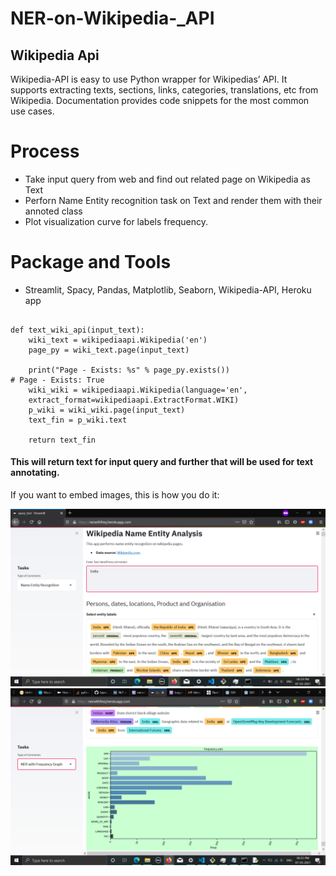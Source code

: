 # NER-on-Wikipedia-_API
## Wikipedia Api
Wikipedia-API is easy to use Python wrapper for Wikipedias’ API. It supports extracting texts, sections, links, categories, translations, etc from Wikipedia. Documentation provides code snippets for the most common use cases.


# Process 
* Take input query from web and find out related page on Wikipedia as Text
* Perforn Name Entity recognition task on Text and render them with their annoted class
* Plot visualization curve for labels frequency. 

# Package and Tools
* Streamlit, Spacy, Pandas, Matplotlib, Seaborn, Wikipedia-API, Heroku app



```import wikipediaapi 

def text_wiki_api(input_text):
    wiki_text = wikipediaapi.Wikipedia('en')
    page_py = wiki_text.page(input_text)
    
    print("Page - Exists: %s" % page_py.exists())
# Page - Exists: True
    wiki_wiki = wikipediaapi.Wikipedia(language='en',
    extract_format=wikipediaapi.ExtractFormat.WIKI)
    p_wiki = wiki_wiki.page(input_text)
    text_fin = p_wiki.text

    return text_fin
```
#### This will return text for input query and further that will be used for text annotating.

If you want to embed images, this is how you do it:

![NER](https://github.com/SqweeksOp/NER-on-Wikipedia-_API/blob/main/Screenshot%20(4).png)
![NER WITH WORD FREQ](https://github.com/SqweeksOp/NER-on-Wikipedia-_API/blob/main/Screenshot%20(3).png)


